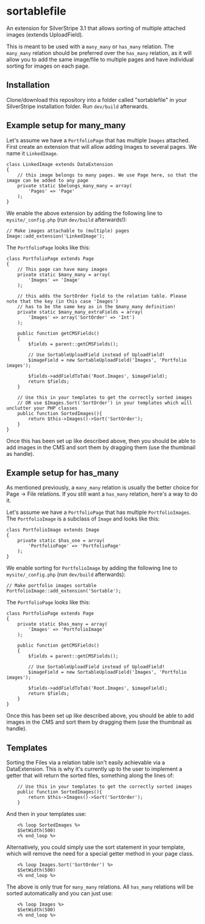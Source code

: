 sortablefile
============

An extension for SilverStripe 3.1 that allows sorting of multiple attached images (extends UploadField).

This is meant to be used with a `many_many` or `has_many` relation. The `many_many` relation should be preferred over the `has_many` relation, as it will allow you to add the same image/file to multiple pages and have individual sorting for images on each page.

Installation
------------

Clone/download this repository into a folder called "sortablefile" in your SilverStripe installation folder. Run `dev/build` afterwards.

Example setup for many_many
-------------

Let's assume we have a `PortfolioPage` that has multiple `Images` attached. 
First create an extension that will allow adding Images to several pages. We name it `LinkedImage`.

    class LinkedImage extends DataExtension
    {
        // this image belongs to many pages. We use Page here, so that the image can be added to any page
        private static $belongs_many_many = array(
            'Pages' => 'Page'   
        );
    }


We enable the above extension by adding the following line to `mysite/_config.php` (run `dev/build` afterwards!):

    // Make images attachable to (multiple) pages
    Image::add_extension('LinkedImage');

The `PortfolioPage` looks like this:

    class PortfolioPage extends Page
    {   
        // This page can have many images
        private static $many_many = array(
            'Images' => 'Image'
        );
        
        // this adds the SortOrder field to the relation table. Please note that the key (in this case 'Images') 
        // has to be the same key as in the $many_many definition!
        private static $many_many_extraFields = array(
            'Images' => array('SortOrder' => 'Int')
        );
    
        public function getCMSFields()
        {
            $fields = parent::getCMSFields();
        
            // Use SortableUploadField instead of UploadField!
            $imageField = new SortableUploadField('Images', 'Portfolio images');
        
            $fields->addFieldToTab('Root.Images', $imageField);
            return $fields;
        }
        
        // Use this in your templates to get the correctly sorted images
		// OR use $Images.Sort('SortOrder') in your templates which will unclutter your PHP classes
        public function SortedImages(){
            return $this->Images()->Sort('SortOrder');
        }
    }

Once this has been set up like described above, then you should be able to add images in the CMS and sort them by dragging them (use the thumbnail as handle).

Example setup for has_many
-------------

As mentioned previously, a `many_many` relation is usually the better choice for Page -> File relations. If you still want a `has_many` relation, here's a way to do it.

Let's assume we have a `PortfolioPage` that has multiple `PortfolioImages`. The `PortfolioImage` is a subclass of `Image` and looks like this:

    class PortfolioImage extends Image
    {
        private static $has_one = array(
            'PortfolioPage' => 'PortfolioPage'
        );
    }


We enable sorting for `PortfolioImage` by adding the following line to `mysite/_config.php` (run `dev/build` afterwards):

    // Make portfolio images sortable
    PortfolioImage::add_extension('Sortable');

The `PortfolioPage` looks like this:

    class PortfolioPage extends Page
    {   
        private static $has_many = array(
            'Images' => 'PortfolioImage'
        );
    
        public function getCMSFields()
        {
            $fields = parent::getCMSFields();
        
            // Use SortableUploadField instead of UploadField!
            $imageField = new SortableUploadField('Images', 'Portfolio images');
        
            $fields->addFieldToTab('Root.Images', $imageField);
            return $fields;
        }
    }

Once this has been set up like described above, you should be able to add images in the CMS and sort them by dragging them (use the thumbnail as handle).

Templates
-------------

Sorting the Files via a relation table isn't easily achievable via a DataExtension. This is why it's currently up to the user to implement a getter that will return the sorted files, something along the lines of:

        // Use this in your templates to get the correctly sorted images
        public function SortedImages(){
            return $this->Images()->Sort('SortOrder');
        }
        
And then in your templates use: 

        <% loop SortedImages %>
        $SetWidth(500)
        <% end_loop %>

Alternatively, you could simply use the sort statement in your template, which will remove the need for a special getter method in your page class.

        <% loop Images.Sort('SortOrder') %>
        $SetWidth(500)
        <% end_loop %>

The above is only true for `many_many` relations. All `has_many` relations will be sorted automatically and you can just use:

        <% loop Images %>
        $SetWidth(500)
        <% end_loop %>
    